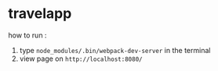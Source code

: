 # travelapp
how to run :
1. type `node_modules/.bin/webpack-dev-server` in the terminal
2. view page on `http://localhost:8080/`
